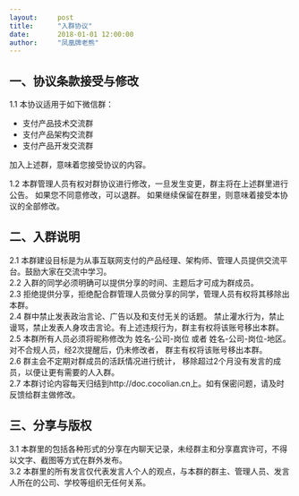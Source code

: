 ```yaml
---  
layout:     post   
title:      "入群协议"  
date:       2018-01-01 12:00:00  
author:     "凤凰牌老熊"  
--- 
```


## 一、协议条款接受与修改

1.1 本协议适用于如下微信群：  

- 支付产品技术交流群  
- 支付产品架构交流群  
- 支付产品开发交流群  

加入上述群，意味着您接受协议的内容。 

1.2 本群管理人员有权对群协议进行修改，一旦发生变更，群主将在上述群里进行公告。 如果您不同意修改，可以退群。 如果继续保留在群里，则意味着接受本协议的全部修改。  

## 二、入群说明

2.1 本群建设目标是为从事互联网支付的产品经理、架构师、管理人员提供交流平台。鼓励大家在交流中学习。  
2.2 入群的同学必须明确可以提供分享的时间、主题后才可成为群成员。  
2.3 拒绝提供分享，拒绝配合群管理人员做分享的同学，管理人员有权将其移除出本群。  
2.4 群中禁止发表政治言论、广告以及和支付无关的话题。 禁止灌水行为，禁止谩骂，禁止发表人身攻击言论。有上述违规行为，群主有权将该账号移出本群。  
2.5 本群所有人员必须将昵称修改为 姓名-公司-岗位 或者 姓名-公司-岗位-地区。对不合规人员，经2次提醒后，仍未修改者， 群主有权将该账号移出本群。  
2.6 群主会不定期对群成员的活跃情况进行统计， 移除超过2个月没有发言的成员，以便让更有需要的人入群。  
2.7 本群讨论内容每天归结到http://doc.cocolian.cn上。如有保密问题，请及时反馈给群主做修改。  

## 三、分享与版权

3.1 本群里的包括各种形式的分享在内聊天记录，未经群主和分享嘉宾许可，不得以文字、截图等方式在群外发布。   
3.2 本群里的所有发言仅代表发言人个人的观点，与本群的群主、管理人员、发言人所在的公司、学校等组织无任何关系。  
